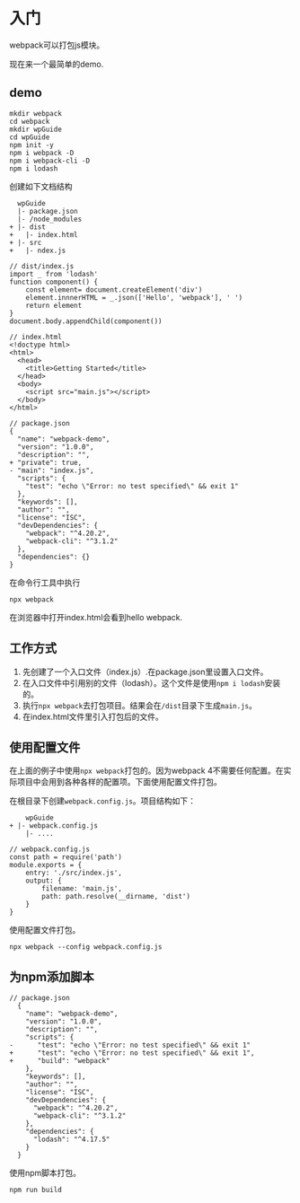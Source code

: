 # 入门

webpack可以打包js模块。

现在来一个最简单的demo.

## demo

```
mkdir webpack
cd webpack
mkdir wpGuide
cd wpGuide
npm init -y
npm i webpack -D
npm i webpack-cli -D
npm i lodash
```

创建如下文档结构

```
  wpGuide
  |- package.json
  |- /node_modules
+ |- dist
+ 	|- index.html
+ |- src
+   |- ndex.js
```

```
// dist/index.js
import _ from 'lodash'
function component() {
	const element= document.createElement('div')
	element.innnerHTML = _.json(['Hello', 'webpack'], ' ')
	return element
}
document.body.appendChild(component())
```

```
// index.html
<!doctype html>
<html>
  <head>
  	<title>Getting Started</title>
  </head>
  <body>
  	<script src="main.js"></script>
  </body>
</html>
```

```
// package.json
{
  "name": "webpack-demo",
  "version": "1.0.0",
  "description": "",
+ "private": true,
- "main": "index.js",
  "scripts": {
    "test": "echo \"Error: no test specified\" && exit 1"
  },
  "keywords": [],
  "author": "",
  "license": "ISC",
  "devDependencies": {
    "webpack": "^4.20.2",
    "webpack-cli": "^3.1.2"
  },
  "dependencies": {}
}
```

在命令行工具中执行

```
npx webpack
```

在浏览器中打开index.html会看到hello webpack.

## 工作方式

1. 先创建了一个入口文件（index.js）.在package.json里设置入口文件。
2. 在入口文件中引用别的文件（lodash）。这个文件是使用`npm i lodash`安装的。
3. 执行`npx webpack`去打包项目。结果会在`/dist`目录下生成`main.js`。
4. 在index.html文件里引入打包后的文件。

## 使用配置文件

在上面的例子中使用`npx webpack`打包的。因为webpack 4不需要任何配置。在实际项目中会用到各种各样的配置项。下面使用配置文件打包。

在根目录下创建`webpack.config.js`。项目结构如下：

```
	wpGuide
+ |- webpack.config.js
	|- ....
```

```
// webpack.config.js
const path = require('path')
module.exports = {
	entry: './src/index.js',
	output: {
		filename: 'main.js',
		path: path.resolve(__dirname, 'dist')
	}
}
```

使用配置文件打包。

```
npx webpack --config webpack.config.js
```

## 为npm添加脚本

```
// package.json
  {
    "name": "webpack-demo",
    "version": "1.0.0",
    "description": "",
    "scripts": {
-      "test": "echo \"Error: no test specified\" && exit 1"
+      "test": "echo \"Error: no test specified\" && exit 1",
+      "build": "webpack"
    },
    "keywords": [],
    "author": "",
    "license": "ISC",
    "devDependencies": {
      "webpack": "^4.20.2",
      "webpack-cli": "^3.1.2"
    },
    "dependencies": {
      "lodash": "^4.17.5"
    }
  }
```

使用npm脚本打包。

```
npm run build
```

